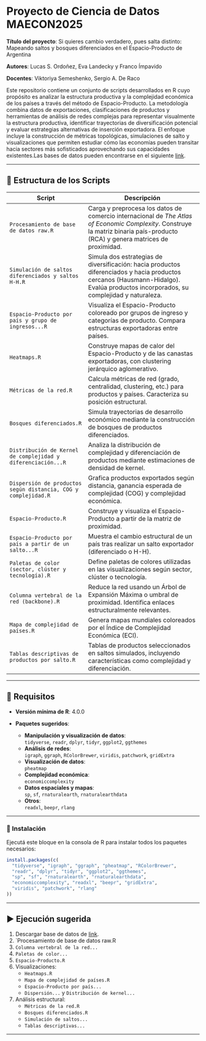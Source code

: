 # Proyecto de Ciencia de Datos MAECON2025

**Título del proyecto**: Si quieres cambio verdadero, pues salta distinto: Mapeando saltos y bosques diferenciados en el Espacio-Producto de Argentina  

**Autores**: Lucas S. Ordoñez, Eva Landecky y Franco Ímpavido  

**Docentes**: Viktoriya Semeshenko, Sergio A. De Raco

Este repositorio contiene un conjunto de scripts desarrollados en R cuyo propósito es analizar la estructura productiva y la complejidad económica de los países a través del método de Espacio-Producto. La metodología combina datos de exportaciones, clasificaciones de productos y herramientas de análisis de redes complejas para representar visualmente la estructura productiva, identificar trayectorias de diversificación potencial y evaluar estrategias alternativas de inserción exportadora. El enfoque incluye la construcción de métricas topológicas, simulaciones de salto y visualizaciones que permiten estudiar cómo las economías pueden transitar hacia sectores más sofisticados aprovechando sus capacidades existentes.Las bases de datos pueden encontrarse en el siguiente [link](https://www.dropbox.com/scl/fo/gh2ne2ge8w0vhfl5i1hgy/AJ97RefG1nomgyDq8bBv2Aw?rlkey=ljylgfnw1ufzsnnxoswq9ih90&st=fm91olqr&dl=0).


---

## 📁 Estructura de los Scripts

| Script | Descripción |
|--------|-------------|
| `Procesamiento de base de datos raw.R` | Carga y preprocesa los datos de comercio internacional de *The Atlas of Economic Complexity*. Construye la matriz binaria país-producto (RCA) y genera matrices de proximidad. |
| `Simulación de saltos diferenciados y saltos H-H.R` | Simula dos estrategias de diversificación: hacia productos diferenciados y hacia productos cercanos (Hausmann-Hidalgo). Evalúa productos incorporados, su complejidad y naturaleza. |
| `Espacio-Producto por país y grupo de ingresos...R` | Visualiza el Espacio-Producto coloreado por grupos de ingreso y categorías de producto. Compara estructuras exportadoras entre países. |
| `Heatmaps.R` | Construye mapas de calor del Espacio-Producto y de las canastas exportadoras, con clustering jerárquico aglomerativo. |
| `Métricas de la red.R` | Calcula métricas de red (grado, centralidad, clustering, etc.) para productos y países. Caracteriza su posición estructural. |
| `Bosques diferenciados.R` | Simula trayectorias de desarrollo económico mediante la construcción de bosques de productos diferenciados. |
| `Distribución de Kernel de complejidad y diferenciación...R` | Analiza la distribución de complejidad y diferenciación de productos mediante estimaciones de densidad de kernel. |
| `Dispersión de productos según distancia, COG y complejidad.R` | Grafica productos exportados según distancia, ganancia esperada de complejidad (COG) y complejidad económica. |
| `Espacio-Producto.R` | Construye y visualiza el Espacio-Producto a partir de la matriz de proximidad. |
| `Espacio-Producto por país a partir de un salto...R` | Muestra el cambio estructural de un país tras realizar un salto exportador (diferenciado o H-H). |
| `Paletas de color (sector, clúster y tecnología).R` | Define paletas de colores utilizadas en las visualizaciones según sector, clúster o tecnología. |
| `Columna vertebral de la red (backbone).R` | Reduce la red usando un Árbol de Expansión Máxima o umbral de proximidad. Identifica enlaces estructuralmente relevantes. |
| `Mapa de complejidad de países.R` | Genera mapas mundiales coloreados por el Índice de Complejidad Económica (ECI). |
| `Tablas descriptivas de productos por salto.R` | Tablas de productos seleccionados en saltos simulados, incluyendo características como complejidad y diferenciación. |

---

## 🧰 Requisitos

- **Versión mínima de R**: 4.0.0
- **Paquetes sugeridos**:

  - **Manipulación y visualización de datos**:  
    `tidyverse`, `readr`, `dplyr`, `tidyr`, `ggplot2`, `ggthemes`
  - **Análisis de redes**:  
    `igraph`, `ggraph`, `RColorBrewer`, `viridis`, `patchwork`, `gridExtra`
  - **Visualización de datos**:  
    `pheatmap`
  - **Complejidad económica**:  
    `economiccomplexity`
  - **Datos espaciales y mapas**:  
    `sp`, `sf`, `rnaturalearth`, `rnaturalearthdata`
  - **Otros**:  
    `readxl`, `beepr`, `rlang`

---

### 🔧 Instalación

Ejecutá este bloque en la consola de R para instalar todos los paquetes necesarios:

```r
install.packages(c(
  "tidyverse", "igraph", "ggraph", "pheatmap", "RColorBrewer", 
  "readr", "dplyr", "tidyr", "ggplot2", "ggthemes", 
  "sp", "sf", "rnaturalearth", "rnaturalearthdata",
  "economiccomplexity", "readxl", "beepr", "gridExtra", 
  "viridis", "patchwork", "rlang"
))
```

---

## ▶️ Ejecución sugerida

1.  Descargar base de datos de [link](https://www.dropbox.com/scl/fo/gh2ne2ge8w0vhfl5i1hgy/AJ97RefG1nomgyDq8bBv2Aw?rlkey=ljylgfnw1ufzsnnxoswq9ih90&st=fm91olqr&dl=0).
2. `Procesamiento de base de datos raw.R
3. `Columna vertebral de la red...` 
4. `Paletas de color...`  
5. `Espacio-Producto.R`  
6. Visualizaciones:
   - `Heatmaps.R` 
   - `Mapa de complejidad de países.R`  
   - `Espacio-Producto por país...`  
   - `Dispersión...` y `Distribución de kernel...`  
7. Análisis estructural:  
   - `Métricas de la red.R`  
   - `Bosques diferenciados.R`  
   - `Simulación de saltos...`  
   - `Tablas descriptivas...`

---


